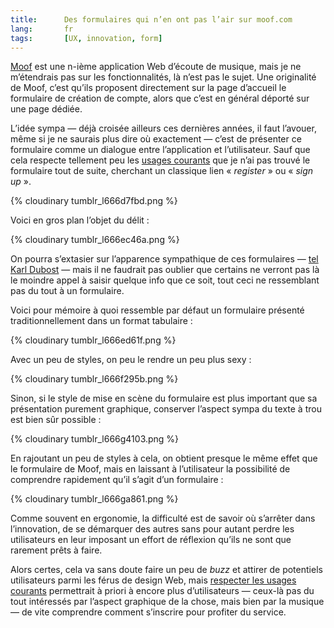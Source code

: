 ```yaml
---
title:      Des formulaires qui n’en ont pas l’air sur moof.com
lang:       fr
tags:       [UX, innovation, form]
---
```


[Moof](http://moof.com/) est une n-ième application Web d’écoute de musique, mais je ne m’étendrais pas sur les fonctionnalités, là n’est pas le sujet. Une originalité de Moof, c’est qu’ils proposent directement sur la page d’accueil le formulaire de création de compte, alors que c’est en général déporté sur une page dédiée.

L’idée sympa — déjà croisée ailleurs ces dernières années, il faut l’avouer, même si je ne saurais plus dire où exactement — c’est de présenter ce formulaire comme un dialogue entre l’application et l’utilisateur. Sauf que cela respecte tellement peu les [usages courants](/2011/02/respecter-les-usages-courants.html) que je n’ai pas trouvé le formulaire tout de suite, cherchant un classique lien « *register* » ou « *sign up* ».

{% cloudinary tumblr_l666d7fbd.png %}

Voici en gros plan l’objet du délit :

{% cloudinary tumblr_l666ec46a.png %}

On pourra s’extasier sur l’apparence sympathique de ces formulaires — [tel Karl Dubost](http://twitter.com/karlpro/statuses/2909027575) — mais il ne faudrait pas oublier que certains ne verront pas là le moindre appel à saisir quelque info que ce soit, tout ceci ne ressemblant pas du tout à un formulaire.

Voici pour mémoire à quoi ressemble par défaut un formulaire présenté traditionnellement dans un format tabulaire :

{% cloudinary tumblr_l666ed61f.png %}

Avec un peu de styles, on peu le rendre un peu plus sexy :

{% cloudinary tumblr_l666f295b.png %}

Sinon, si le style de mise en scène du formulaire est plus important que sa présentation purement graphique, conserver l’aspect sympa du texte à trou est bien sûr possible :

{% cloudinary tumblr_l666g4103.png %}

En rajoutant un peu de styles à cela, on obtient presque le même effet que le formulaire de Moof, mais en laissant à l’utilisateur la possibilité de comprendre rapidement qu’il s’agit d’un formulaire :

{% cloudinary tumblr_l666ga861.png %}

Comme souvent en ergonomie, la difficulté est de savoir où s’arrêter dans l’innovation, de se démarquer des autres sans pour autant perdre les utilisateurs en leur imposant un effort de réflexion qu’ils ne sont que rarement prêts à faire.

Alors certes, cela va sans doute faire un peu de *buzz* et attirer de potentiels utilisateurs parmi les férus de design Web, mais [respecter les usages courants](/2011/02/respecter-les-usages-courants.html) permettrait à priori à encore plus d’utilisateurs — ceux-là pas du tout intéressés par l’aspect graphique de la chose, mais bien par la musique — de vite comprendre comment s’inscrire pour profiter du service.

